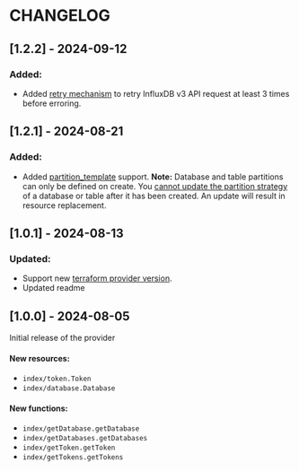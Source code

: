 CHANGELOG
=========

## [1.2.2] - 2024-09-12

### Added:

* Added [retry mechanism](github.com/hashicorp/go-retryablehttp) to retry InfluxDB v3 API request at least 3 times before erroring.

## [1.2.1] - 2024-08-21

### Added:

* Added [partition_template](https://docs.influxdata.com/influxdb/cloud-dedicated/admin/custom-partitions/partition-templates/) support. **Note:** Database and table partitions can only be defined on create. You [cannot update the partition strategy](https://docs.influxdata.com/influxdb/cloud-dedicated/admin/databases/create/#partition-templates-can-only-be-applied-on-create) of a database or table after it has been created. An update will result in resource replacement. 

## [1.0.1] - 2024-08-13

### Updated:

- Support new [terraform provider version](https://github.com/komminarlabs/terraform-provider-influxdb3/releases/tag/v1.0.1).
- Updated readme

## [1.0.0] - 2024-08-05

Initial release of the provider

#### New resources:

- `index/token.Token`
- `index/database.Database`

#### New functions:

- `index/getDatabase.getDatabase`
- `index/getDatabases.getDatabases`
- `index/getToken.getToken`
- `index/getTokens.getTokens`
